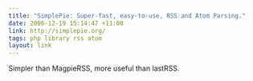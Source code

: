 ```yaml
---
title: "SimplePie: Super-fast, easy-to-use, RSS and Atom Parsing."
date: 2006-12-19 15:14:47 +11:00
link: http://simplepie.org/
tags: php library rss atom
layout: link
---
```

Simpler than MagpieRSS, more useful than lastRSS.
